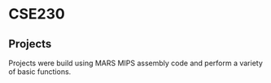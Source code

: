 # CSE230

## Projects

Projects were build using MARS MIPS assembly code and perform a variety of basic functions.
